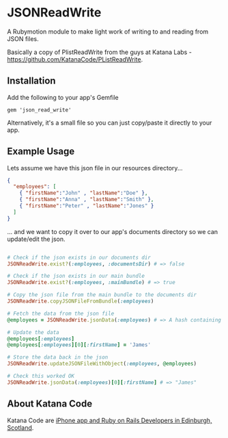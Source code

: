 # JSONReadWrite

A Rubymotion module to make light work of writing to and reading from JSON files.

Basically a copy of PlistReadWrite from the guys at Katana Labs - https://github.com/KatanaCode/PListReadWrite.

## Installation

Add the following to your app's Gemfile

    gem 'json_read_write'

Alternatively, it's a small file so you can just copy/paste it directly to your app.

## Example Usage

Lets assume we have this json file in our resources directory...

``` json
{
  "employees": [
    { "firstName":"John" , "lastName":"Doe" }, 
    { "firstName":"Anna" , "lastName":"Smith" }, 
    { "firstName":"Peter" , "lastName":"Jones" }
  ]
}
```

... and we want to copy it over to our app's documents directory so we can update/edit the json.

``` ruby

# Check if the json exists in our documents dir
JSONReadWrite.exist?(:employees, :documentsDir) # => false

# Check if the json exists in our main bundle
JSONReadWrite.exist?(:employees, :mainBundle) # => true

# Copy the json file from the main bundle to the documents dir
JSONReadWrite.copyJSONFileFromBundle(:employees)

# Fetch the data from the json file
@employees = JSONReadWrite.jsonData(:employees) # => A hash containing the User data

# Update the data
@employees[:employees] 
@employees[:employees][0][:firstName] = 'James'

# Store the data back in the json
JSONReadWrite.updateJSONFileWithObject(:employees, @employees)

# Check this worked OK
JSONReadWrite.jsonData(:employees)[0][:firstName] # => "James"
```

## About Katana Code

Katana Code are [iPhone app and Ruby on Rails Developers in Edinburgh, Scotland](http://katanacode.com/ "Katana Code").
